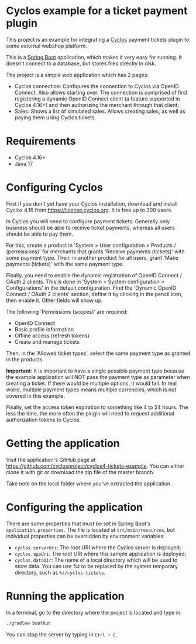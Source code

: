 Cyclos example for a ticket payment plugin
==========================================

This project is an example for integrating a [Cyclos](https://www.cyclos.org) payment tickets plugin to some external webshop platform.

This is a [Spring Boot](https://spring.io/projects/spring-boot) application, which makes it very easy for running. It doesn't connect to a database, but stores files directly in disk.

The project is a simple web application which has 2 pages:

* Cyclos connection: Configures the connection to Cyclos via OpenID Connect. Also allows starting over. The connection is comprised of first registering a dynamic OpenID Connect client (a feature supported in Cyclos 4.16+) and then authorizing the merchant through that client;
* Sales: Shows a list of simulated sales. Allows creating sales, as well as paying them using Cyclos tickets.

# Requirements

* Cyclos 4.16+
* Java 17

# Configuring Cyclos

First if you don't yet have your Cyclos installation, download and install Cyclos 4.16 from https://license.cyclos.org. It is free up to 300 users.

In Cyclos you will need to configure payment tickets. Generally only business should be able to receive ticket payments, whereas all users should be able to pay them.

For this, create a product in 'System > User configuration > Products / (permissions)' for merchants that grants 'Receive payments (tickets)' with some payment type. Then, in another product for all users, grant 'Make payments (tickets)' with the same payment type.

Finally, you need to enable the dynamic registration of OpenID Connect / OAuth 2 clients. This is done in 'System > System configuration > Configurations' in the default configuration. Find the 'Dynamic OpenID Connect / OAuth 2 clients' section, define it by clicking in the pencil icon, then enable it. Other fields will show up.

The following 'Permissions (scopes)' are required:

* OpenID Connect
* Basic profile information
* Offline access (refresh tokens)
* Create and manage tickets

Then, in the 'Allowed ticket types', select the same payment type as granted in the products.

**Important**: It is important to have a single possible payment type because the example application will NOT pass the payment type as parameter when creating a ticket. If there would be multiple options, it would fail. In real world, multiple payment types means multiple currencies, which is not covered in this example.

Finally, set the access token expiration to something like 4 to 24 hours. The less the time, the more often the plugin will need to request additional authorization tokens to Cyclos.

# Getting the application

Visit the application's GitHub page at https://github.com/cyclosproject/cyclos4-tickets-example. You can either clone it with git or download the zip file of the master branch.

Take note on the local folder where you've extracted the application.

# Configuring the application

There are some properties that must be set in Spring Boot's `application.properties`. The file is located at `src/main/resources`, but individual properties can be overridden by environment variables:

* `cyclos.serverUri`: The root URI where the Cyclos server is deployed;
* `cyclos.appUri`: The root URI where this sample application is deployed;
* `cyclos.dataDir`: The name of a local directory which will be used to store data. You can use %t to be replaced by the system temporary directory, such as `%t/cyclos-tickets`.

# Running the application

In a terminal, go to the directory where the project is located and type in:

```bash
./gradlew bootRun
```

You can stop the server by typing in `Ctrl + C`.